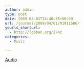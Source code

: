 ```yaml
---
author: admin
type: post
date: 2009-04-01T14:40:35+00:00
url: /journal/2009/04/01/91911686/
yourls_shorturl:
  - http://lobban.org/i/4z
categories:
  - Music

---
```

[Audio][1]

 [1]: http://www.tumblr.com/audio_file/91911686/n6SoNyvfPlro6mdpIPAKfI3u